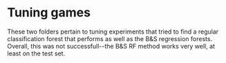 Tuning games
============

These two folders pertain to tuning experiments that tried to find a regular classification forest that performs as well as the B&S regression forests. Overall, this was not successfull--the B&S RF method works very well, at least on the test set.
